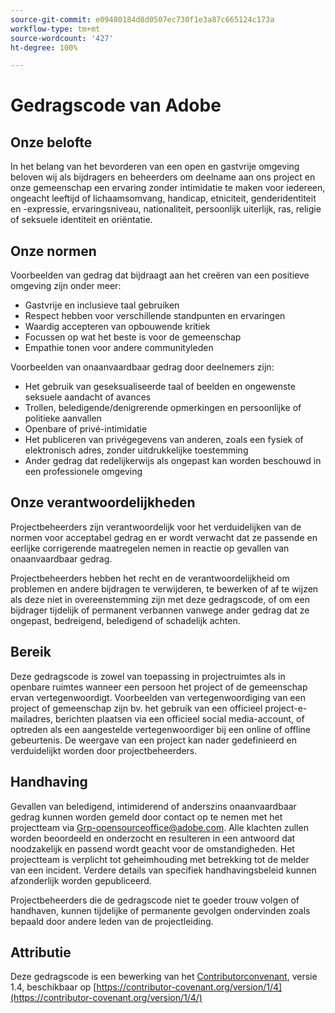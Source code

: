 ```yaml
---
source-git-commit: e09480184d8d0507ec730f1e3a87c665124c173a
workflow-type: tm+mt
source-wordcount: '427'
ht-degree: 100%

---
```

# Gedragscode van Adobe

## Onze belofte

In het belang van het bevorderen van een open en gastvrije omgeving beloven wij als
bijdragers en beheerders om deelname aan ons project en
onze gemeenschap een ervaring zonder intimidatie te maken voor iedereen, ongeacht leeftijd of 
lichaamsomvang, handicap, etniciteit, genderidentiteit en -expressie, ervaringsniveau,
nationaliteit, persoonlijk uiterlijk, ras, religie of seksuele identiteit en
oriëntatie.

## Onze normen

Voorbeelden van gedrag dat bijdraagt aan het creëren van een positieve omgeving
zijn onder meer:

* Gastvrije en inclusieve taal gebruiken
* Respect hebben voor verschillende standpunten en ervaringen
* Waardig accepteren van opbouwende kritiek
* Focussen op wat het beste is voor de gemeenschap
* Empathie tonen voor andere communityleden

Voorbeelden van onaanvaardbaar gedrag door deelnemers zijn:

* Het gebruik van geseksualiseerde taal of beelden en ongewenste seksuele aandacht of
avances
* Trollen, beledigende/denigrerende opmerkingen en persoonlijke of politieke aanvallen
* Openbare of privé-intimidatie
* Het publiceren van privégegevens van anderen, zoals een fysiek of elektronisch
adres, zonder uitdrukkelijke toestemming
* Ander gedrag dat redelijkerwijs als ongepast kan worden beschouwd in een 
professionele omgeving

## Onze verantwoordelijkheden

Projectbeheerders zijn verantwoordelijk voor het verduidelijken van de normen voor acceptabel
gedrag en er wordt verwacht dat ze passende en eerlijke corrigerende maatregelen nemen in
reactie op gevallen van onaanvaardbaar gedrag.

Projectbeheerders hebben het recht en de verantwoordelijkheid om
problemen en andere bijdragen te verwijderen, te bewerken of af te wijzen
als deze niet in overeenstemming zijn met deze gedragscode, of om een bijdrager 
tijdelijk of permanent verbannen vanwege ander gedrag dat ze ongepast,
bedreigend, beledigend of schadelijk achten.

## Bereik

Deze gedragscode is zowel van toepassing in projectruimtes als in openbare ruimtes
wanneer een persoon het project of de gemeenschap ervan vertegenwoordigt. Voorbeelden van
vertegenwoordiging van een project of gemeenschap zijn bv. het gebruik van een officieel
project-e-mailadres, berichten plaatsen via een officieel social media-account, of optreden 
als een aangestelde vertegenwoordiger bij een online of offline gebeurtenis. De weergave van een project kan
nader gedefinieerd en verduidelijkt worden door projectbeheerders.

## Handhaving

Gevallen van beledigend, intimiderend of anderszins onaanvaardbaar gedrag kunnen
worden gemeld door contact op te nemen met het projectteam via Grp-opensourceoffice@adobe.com. Alle
klachten zullen worden beoordeeld en onderzocht en resulteren in een antwoord dat
noodzakelijk en passend wordt geacht voor de omstandigheden. Het projectteam is
verplicht tot geheimhouding met betrekking tot de melder van een incident.
Verdere details van specifiek handhavingsbeleid kunnen afzonderlijk worden gepubliceerd.

Projectbeheerders die de gedragscode niet
te goeder trouw volgen of handhaven, kunnen tijdelijke of permanente gevolgen ondervinden
zoals bepaald door andere leden van de projectleiding.

## Attributie

Deze gedragscode is een bewerking van het [Contributorconvenant](https://contributor-covenant.org), versie 1.4,
beschikbaar op [https://contributor-covenant.org/version/1/4](https://contributor-covenant.org/version/1/4/)
